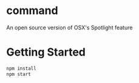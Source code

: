 # command
An open source version of OSX's Spotlight feature

# Getting Started

```bash
npm install
npm start
```